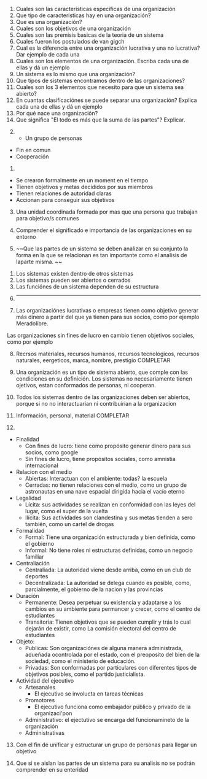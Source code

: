 1. Cuales son las caracteristicas específicas de una organización
2. Que tipo de caracteristicas hay en una organización?
3. Que es una organización?
4. Cuales son los objetivos de una organización
5. Cuales son las premisis basicas de la teoria de un sistema
6. Cuales fueron los postulados de van gigch
7. Cual es la diferencia entre una organización lucrativa y una no lucrativa? Dar ejemplo de cada una
8. Cuales son los elementos de una organización. Escriba cada una de ellas y dá un ejemplo
9. Un sistema es lo mismo que una organización?
10. Que tipos de sistemas encontramos dentro de las organizaciones?
11. Cuales son los 3 elementos que necesito para que un sistema sea abierto?
12. En cuantas clasificaciónes se puede separar una organización? Explica cada una de ellas y dá un ejemplo
13. Por qué nace una organización?
14. Que significa "El todo es más que la suma de las partes"? Explicar.


2) - Un grupo de personas
 - Fin en comun
 - Cooperación
 
1) 
 - Se crearon formalmente en un moment en el tiempo
 - Tienen objetivos y metas decididos por sus miembros
 - Tienen relaciones de autoridad claras
 - Accionan para conseguir sus objetivos
 
3) Una unidad coordinada formada por mas que una persona que trabajan para objetivo/s comunes

4) Comprender el significado e importancia de las organizaciones en su entorno

5) ~~Que las partes de un sistema se deben analizar en su conjunto la forma en la que se relacionan es tan importante como el analisis de laparte misma. ~~

1. Los sistemas existen dentro de otros sistemas
2. Los sistemas pueden ser abiertos o cerrados
3. Las funciónes de un sistema dependen de su estructura

6) --- 

7) Las organizaciónes lucrativas o empresas tienen como objetivo generar más dinero a partir del que ya tienen para sus socios, como por ejemplo Meradolibre.

Las organizaciones sin fines de lucro en cambio tienen objetivos sociales, como por ejemplo 

8) Recrsos materiales, recursos humanos, recursos tecnologicos, recursos naturales, eergeticos, marca, nombre, prestigio COMPLETAR

9) Una organización es un tipo de sistema abierto, que comple con las condiciones  en su definición. Los sistemas no necesariamente tienen ojetivos, estan conformados de personas, ni cooperan.

10) Todos los sistemas dentro de las organizaciones deben ser abiertos, porque si no no interactuarian ni contribuirian a la organizacion

11) Información, personal, material COMPLETAR

12) 

 - Finalidad
   - Con fines de lucro: tiene como propósito generar dinero para sus socios, como google
   - Sin fines de lucro, tiene propósitos sociales, como amnistia internacional
 - Relacion con el medio
   - Abiertas: Interactuan con el ambiente: todas? la escuela
   - Cerradas: no tienen relaciones con el medio, como un grupo de astronautas en una nave espacial dirigida hacia el vacío eterno
 - Legalidad
   - Lícita: sus actividades se realizan en conformidad con las leyes del lugar, como el super de la vuelta 
   - Ilícita: Sus actividades son clandestina y sus metas tienden a sero también, como un cartel de drogas 
 - Formalidad
   - Formal: Tiene una organización estructurada y bien definida, como el gobierno
   - Informal: No tiene roles ni estructuras definidas, como un negocio familiar
 - Centraliación
   - Centraliada: La autoridad viene desde arriba, como en un club de deportes
   - Decentralizada: La autoridad se delega cuando es posible, como, parcialmente, el gobierno de la nacion y las provincias
 - Duración
   - Permanente: Desea perpetuar su existencia y adaptarse a los cambios en su ambiente para permancer y crecer, como el centro de estudiantes
   - Transitoria: Tienen objetivos que se pueden cumplir y trás lo cual dejarán de existir, como La comisión electoral del centro de estudiantes
 - Objeto:
   - Publicas: Son organizaciónes de alguna manera administrada, adueñada ocontrolada por el estado, con el preoposito del bien de la sociedad, como el ministerio de educación.
   - Privadas: Son conformadas por particulares con diferentes tipos de objetivos posibles, como el partido justicialista.
 - Actividad del ejecutivo
   - Artesanales
     - El ejecutivo se involucta en tareas técnicas
   - Promotores
     - El ejecutivo funciona como embajador público  y privado de la organizaci'pon
   - Administrativo: el ejectutivo se encarga del funcionamineto de la organización
   - Administrativas   
   
13) Con el fin de unificar y estructurar un grupo de personas para llegar un objetivo


14) Que si se aislan las partes de un sistema para su analisis no se podrán comprender en su enteridad